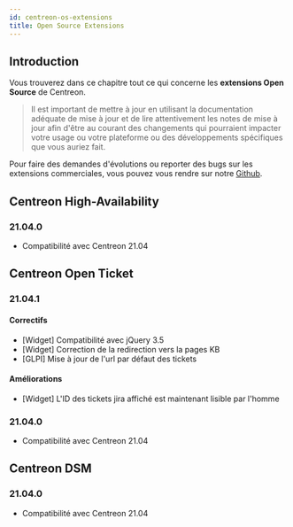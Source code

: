 ```yaml
---
id: centreon-os-extensions
title: Open Source Extensions
---
```


## Introduction

Vous trouverez dans ce chapitre tout ce qui concerne les **extensions
Open Source** de Centreon.

> Il est important de mettre à jour en utilisant la documentation
> adéquate de mise à jour et de lire attentivement les notes de mise à
> jour afin d'être au courant des changements qui pourraient impacter
> votre usage ou votre plateforme ou des développements spécifiques que
> vous auriez fait.

Pour faire des demandes d'évolutions ou reporter des bugs sur les extensions
commerciales, vous pouvez vous rendre sur notre
[Github](https://github.com/centreon/centreon/issues/new/choose).

## Centreon High-Availability

### 21.04.0

- Compatibilité avec Centreon 21.04

## Centreon Open Ticket

### 21.04.1

#### Correctifs

- [Widget] Compatibilité avec jQuery 3.5
- [Widget] Correction de la redirection vers la pages KB
- [GLPI] Mise à jour de l'url par défaut des tickets

#### Améliorations

- [Widget] L'ID des tickets jira affiché est maintenant lisible par l'homme

### 21.04.0

- Compatibilité avec Centreon 21.04

## Centreon DSM

### 21.04.0

- Compatibilité avec Centreon 21.04
